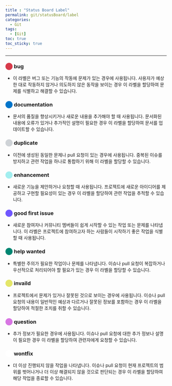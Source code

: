 ```yaml
---
title : "Status Board Label"
permalink: git/statusBoard/label
categories:
  - Git
tags:
  - [Git]
toc: true
toc_sticky: true
---
```


---
### <span style="color: #D73A4A">&#11044;</span> bug
- 이 라벨은 버그 또는 기능의 작동에 문제가 있는 경우에 사용됩니다. 사용자가 예상한 대로 작동하지 않거나 의도하지 않은 동작을 보이는 경우 이 라벨을 할당하여 문제를 식별하고 해결할 수 있습니다.

### <span style="color: #0075CA">&#11044;</span> documentation
- 문서의 품질을 향상시키거나 새로운 내용을 추가해야 할 때 사용됩니다. 문서화된 내용에 오류가 있거나 추가적인 설명이 필요한 경우 이 라벨을 할당하여 문서를 업데이트할 수 있습니다.

### <span style="color: #CFD3D7">&#11044;</span> duplicate
- 이전에 생성된 동일한 문제나 pull 요청이 있는 경우에 사용됩니다. 중복된 이슈를 방지하고 관련 작업을 하나로 통합하기 위해 이 라벨을 할당할 수 있습니다.

### <span style="color: #A2EEEF">&#11044;</span> enhancement
- 새로운 기능을 제안하거나 요청할 때 사용됩니다. 프로젝트에 새로운 아이디어를 제공하고 구현할 필요성이 있는 경우 이 라벨을 할당하여 관련 작업을 추적할 수 있습니다.

### <span style="color: #7057FF">&#11044;</span> good first issue
- 새로운 참여자나 커뮤니티 멤버들이 쉽게 시작할 수 있는 작업 또는 문제를 나타냅니다. 이 라벨은 프로젝트에 참여하고자 하는 사람들이 시작하기 좋은 작업을 식별할 때 사용됩니다.

### <span style="color: #008672">&#11044;</span> help wanted
- 특별한 주의가 필요한 작업이나 문제를 나타냅니다. 이슈나 pull 요청이 복잡하거나 우선적으로 처리되어야 할 필요가 있는 경우 이 라벨을 할당할 수 있습니다.

### <span style="color: #E4E669">&#11044;</span> invaild
- 프로젝트에서 문제가 있거나 잘못된 것으로 보이는 경우에 사용됩니다. 이슈나 pull 요청의 내용이 일반적인 예상과 다르거나 잘못된 정보를 포함하는 경우 이 라벨을 할당하여 적절한 조치를 취할 수 있습니다.

### <span style="color: #D876E3">&#11044;</span> question
- 추가 정보가 필요한 경우에 사용됩니다. 이슈나 pull 요청에 대한 추가 정보나 설명이 필요한 경우 이 라벨을 할당하여 관련자에게 요청할 수 있습니다.

### <span style="color: #FFFFFF">&#11044;</span> wontfix
- 더 이상 진행되지 않을 작업을 나타냅니다. 이슈나 pull 요청이 현재 프로젝트의 범위를 벗어나거나 더 이상 해결되지 않을 것으로 판단되는 경우 이 라벨을 할당하여 해당 작업을 종료할 수 있습니다.
